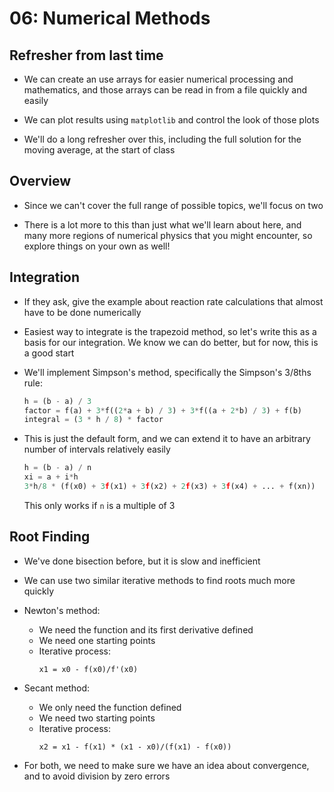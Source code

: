06: Numerical Methods
================================================================================

Refresher from last time
--------------------------------------------------------------------------------

- We can create an use arrays for easier numerical processing and mathematics,
  and those arrays can be read in from a file quickly and easily

- We can plot results using `matplotlib` and control the look of those plots

- We'll do a long refresher over this, including the full solution for the
  moving average, at the start of class


Overview
--------------------------------------------------------------------------------

- Since we can't cover the full range of possible topics, we'll focus on two

- There is a lot more to this than just what we'll learn about here, and many
  more regions of numerical physics that you might encounter, so explore things
  on your own as well!


Integration
--------------------------------------------------------------------------------

- If they ask, give the example about reaction rate calculations that almost
  have to be done numerically

- Easiest way to integrate is the trapezoid method, so let's write this as a
  basis for our integration. We know we can do better, but for now, this is
  a good start

- We'll implement Simpson's method, specifically the Simpson's 3/8ths rule:
  ```python
  h = (b - a) / 3
  factor = f(a) + 3*f((2*a + b) / 3) + 3*f((a + 2*b) / 3) + f(b)
  integral = (3 * h / 8) * factor
  ```

- This is just the default form, and we can extend it to have an arbitrary
  number of intervals relatively easily
  ```python
  h = (b - a) / n
  xi = a + i*h
  3*h/8 * (f(x0) + 3f(x1) + 3f(x2) + 2f(x3) + 3f(x4) + ... + f(xn))
  ```
  This only works if `n` is a multiple of 3



Root Finding
--------------------------------------------------------------------------------

- We've done bisection before, but it is slow and inefficient

- We can use two similar iterative methods to find roots much more quickly

- Newton's method:
  - We need the function and its first derivative defined
  - We need one starting points
  - Iterative process:
    ```
    x1 = x0 - f(x0)/f'(x0)
    ```

- Secant method:
  - We only need the function defined
  - We need two starting points
  - Iterative process:
    ```
    x2 = x1 - f(x1) * (x1 - x0)/(f(x1) - f(x0))
    ```

- For both, we need to make sure we have an idea about convergence, and to avoid
  division by zero errors
